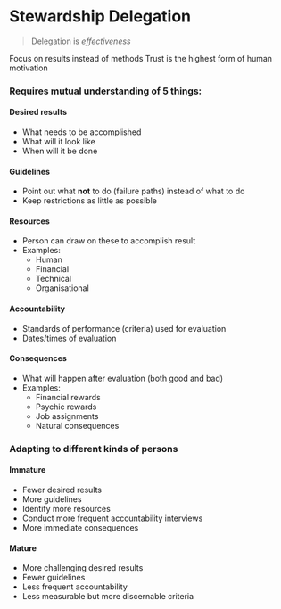 # Stewardship Delegation

> Delegation is *effectiveness*

Focus on results instead of methods
Trust is the highest form of human motivation

### Requires mutual understanding of 5 things:

#### Desired results
- What needs to be accomplished
- What will it look like
- When will it be done

#### Guidelines
- Point out what **not** to do (failure paths) instead of what to do
- Keep restrictions as little as possible

#### Resources
- Person can draw on these to accomplish result
- Examples:
  - Human
  - Financial
  - Technical
  - Organisational

#### Accountability
- Standards of performance (criteria) used for evaluation
- Dates/times of evaluation

#### Consequences
- What will happen after evaluation (both good and bad)
- Examples:
  - Financial rewards
  - Psychic rewards
  - Job assignments
  - Natural consequences


### Adapting to different kinds of persons

#### Immature

- Fewer desired results
- More guidelines
- Identify more resources
- Conduct more frequent accountability interviews
- More immediate consequences

#### Mature

- More challenging desired results
- Fewer guidelines
- Less frequent accountability
- Less measurable but more discernable criteria
